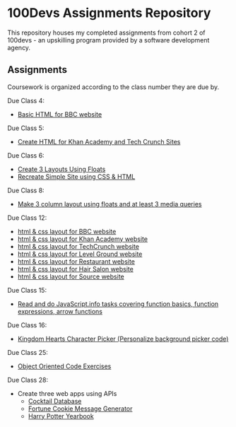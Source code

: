 # 100Devs Assignments Repository

This repository houses my completed assignments from cohort 2 of 100devs - an upskilling program provided by a software development agency. 

## Assignments

Coursework is organized according to the class number they are due by. 

Due Class 4:
- [Basic HTML for BBC website](https://github.com/lillian-nguyen/100devsC2/blob/main/class-4/index.html)

Due Class 5:
- [Create HTML for Khan Academy and Tech Crunch Sites](https://github.com/lillian-nguyen/100devsC2/tree/main/class-5)

Due Class 6:
- [Create 3 Layouts Using Floats](https://github.com/lillian-nguyen/100devsC2/tree/main/class-6)
- [Recreate Simple Site using CSS & HTML](https://github.com/lillian-nguyen/100devsC2/tree/main/class-6/simple%20site%20lab)

Due Class 8: 
- [Make 3 column layout using floats and at least 3 media queries](https://github.com/lillian-nguyen/100devsC2/tree/main/class-8)

Due Class 12: 
- [html & css layout for BBC website](https://github.com/lillian-nguyen/100devsC2/tree/main/class-12/BBC)
- [html & css layout for Khan Academy website](https://github.com/lillian-nguyen/100devsC2/tree/main/class-12/Khan%20Academy)
- [html & css layout for TechCrunch website](https://github.com/lillian-nguyen/100devsC2/tree/main/class-12/Tech%20Crunch)
- [html & css layout for Level Ground website](https://github.com/lillian-nguyen/100devsC2/tree/main/class-12/Level%20Ground)
- [html & css layout for Restaurant website](https://github.com/lillian-nguyen/100devsC2/tree/main/class-12/Restaurant)
- [html & css layout for Hair Salon website](https://github.com/lillian-nguyen/100devsC2/tree/main/class-12/Hair%20Salon)
- [html & css layout for Source website](https://github.com/lillian-nguyen/100devsC2/tree/main/class-12/Source)

Due Class 15: 
- [Read and do JavaScript.info tasks covering function basics, function expressions, arrow functions](https://github.com/lillian-nguyen/100devsC2/tree/main/class-15)

Due Class 16: 
- [Kingdom Hearts Character Picker (Personalize background picker code)](https://github.com/lillian-nguyen/100devsC2/tree/main/class-16/character-picker)

Due Class 25:
- [Object Oriented Code Exercises](https://github.com/lillian-nguyen/100devsC2/tree/main/class-25)

Due Class 28:
- Create three web apps using APIs
  - [Cocktail Database](https://github.com/lillian-nguyen/100devsC2/tree/main/class-28/cocktail-database)
  - [Fortune Cookie Message Generator](https://github.com/lillian-nguyen/100devsC2/tree/main/class-28/fortune-cookie)
  - [Harry Potter Yearbook](https://github.com/lillian-nguyen/100devsC2/tree/main/class-28/harry-potter)
